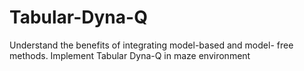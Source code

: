 # Tabular-Dyna-Q
Understand the benefits of integrating model-based and model- free methods. Implement Tabular Dyna-Q in maze environment
